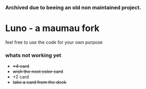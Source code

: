 ### Archived due to beeing an old non maintained project.

# Luno - a maumau fork

feel free to use the code for your own purpose


### whats not working yet

* ~~+4 card~~
* ~~wish the next color card~~
* +2 card
* ~~take a card from the deck~~
